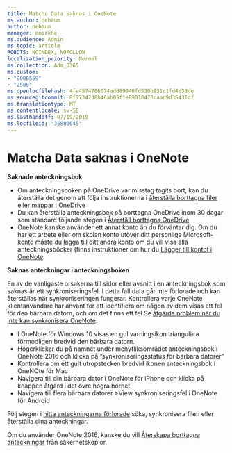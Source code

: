 ```yaml
---
title: Matcha Data saknas i OneNote
ms.author: pebaum
author: pebaum
manager: mnirkhe
ms.audience: Admin
ms.topic: article
ROBOTS: NOINDEX, NOFOLLOW
localization_priority: Normal
ms.collection: Adm_O365
ms.custom:
- "9000559"
- "2500"
ms.openlocfilehash: 4fe4574786674add89040fd530b931c1fd4e38de
ms.sourcegitcommit: 8f97342d8b46ab05f1e89018473caad9d35431df
ms.translationtype: MT
ms.contentlocale: sv-SE
ms.lasthandoff: 07/19/2019
ms.locfileid: "35800645"
---
```

# <a name="resolving-missing-data-in-onenote"></a>Matcha Data saknas i OneNote

**Saknade anteckningsbok**

- Om anteckningsboken på OneDrive var misstag tagits bort, kan du återställa det genom att följa instruktionerna i [återställa borttagna filer eller mappar i OneDrive](https://support.office.com/article/949ada80-0026-4db3-a953-c99083e6a84f)
- Du kan återställa anteckningsbok på borttagna OneDrive inom 30 dagar som standard följande stegen i [Återställ borttagna OneDrive](https://docs.microsoft.com/onedrive/restore-deleted-onedrive)
- OneNote kanske använder ett annat konto än du förväntar dig. Om du har ett arbete eller om skolan konto utöver ditt personliga Microsoft-konto måste du lägga till ditt andra konto om du vill visa alla anteckningsböcker (finns instruktioner om hur du [Lägger till kontot i OneNote](https://support.office.com/article/5afff855-54ee-47e4-a773-db048d4ac299).

**Saknas anteckningar i anteckningsboken**

En av de vanligaste orsakerna till sidor eller avsnitt i en anteckningsbok som saknas är ett synkroniseringsfel. I detta fall data går inte förlorade och kan återställas när synkroniseringen fungerar. Kontrollera varje OneNote klientanvändare har använt för att identifiera om någon av dem visas ett fel för den bärbara datorn, och om det finns ett fel Se [åtgärda problem när du inte kan synkronisera OneNote](https://support.office.com/article/299495ef-66d1-448f-90c1-b785a6968d45).

- I OneNote för Windows 10 visas en gul varningsikon triangulära förmodligen bredvid den bärbara datorn.
- Högerklickar du på namnet under menyfliksområdet anteckningsbok i OneNote 2016 och klicka på ”synkroniseringsstatus för bärbara datorer”
- Kontrollera om ett gult utropstecken bredvid ikonen anteckningsbok i OneNOte för Mac
- Navigera till din bärbara dator i OneNote för iPhone och klicka på knappen åtgärd i det övre högra hörnet
- Navigera till flera bärbara datorer >View synkroniseringsfel i OneNote för Android

Följ stegen i [hitta anteckningarna förlorade](https://support.office.com/article/32cb2bd7-afe7-44d2-a711-398a88421287) söka, synkronisera filen eller återställa dina anteckningar.

Om du använder OneNote 2016, kanske du vill [Återskapa borttagna anteckningar](https://support.office.com/article/32ed1036-74fd-4c21-bc28-033a486e6b14) från säkerhetskopior.